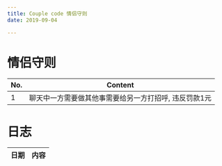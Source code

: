 ```yaml
---
title: Couple code 情侣守则
date: 2019-09-04

---
```


<!--more-->
# 情侣守则

| No. | Content |
|--|--|
| 1 | 聊天中一方需要做其他事需要给另一方打招呼, 违反罚款1元 |

# 日志
| 日期 | 内容 |
|--|--|

<!--stackedit_data:
eyJoaXN0b3J5IjpbLTY0NTgxOTkzOV19
-->